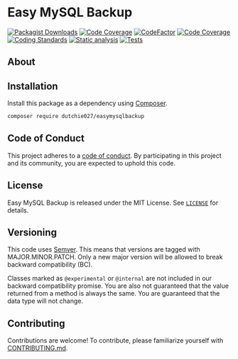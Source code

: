# Easy MySQL Backup

[![Packagist Downloads](https://img.shields.io/packagist/dm/dutchie027/easymysqlbackup)](https://packagist.org/packages/dutchie027/easymysqlbackup)
[![Code Coverage](https://codecov.io/gh/dutchie027/easymysqlbackup/branch/main/graph/badge.svg)](https://codecov.io/gh/dutchie027/easymysqlbackup)
[![CodeFactor](https://www.codefactor.io/repository/github/dutchie027/easymysqlbackup/badge)](https://www.codefactor.io/repository/github/dutchie027/easymysqlbackup)
[![Code Coverage](https://github.com/dutchie027/easyMySQLBackup/actions/workflows/code-coverage.yml/badge.svg)](https://github.com/dutchie027/easyMySQLBackup/actions/workflows/code-coverage.yml)
[![Coding Standards](https://github.com/dutchie027/easyMySQLBackup/actions/workflows/code-standards.yml/badge.svg)](https://github.com/dutchie027/easyMySQLBackup/actions/workflows/code-standards.yml)
[![Static analysis](https://github.com/dutchie027/easyMySQLBackup/actions/workflows/static-analysis.yml/badge.svg)](https://github.com/dutchie027/easyMySQLBackup/actions/workflows/static-analysis.yml)
[![Tests](https://github.com/dutchie027/easyMySQLBackup/actions/workflows/tests.yml/badge.svg)](https://github.com/dutchie027/easyMySQLBackup/actions/workflows/tests.yml)

## About


## Installation

Install this package as a dependency using [Composer](https://getcomposer.org).

``` bash
composer require dutchie027/easymysqlbackup
```

## Code of Conduct

This project adheres to a [code of conduct](CODE_OF_CONDUCT.md).
By participating in this project and its community, you are expected to
uphold this code.

## License

Easy MySQL Backup is released under the MIT License. See [`LICENSE`](LICENSE) for details.

## Versioning

This code uses [Semver](https://semver.org/). This means that versions are tagged
with MAJOR.MINOR.PATCH. Only a new major version will be allowed to break backward
compatibility (BC).

Classes marked as `@experimental` or `@internal` are not included in our backward compatibility promise.
You are also not guaranteed that the value returned from a method is always the
same. You are guaranteed that the data type will not change.

## Contributing

Contributions are welcome! To contribute, please familiarize yourself with
[CONTRIBUTING.md](CONTRIBUTING.md).
